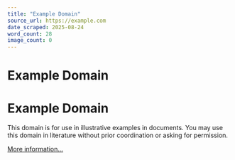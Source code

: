 ```yaml
---
title: "Example Domain"
source_url: https://example.com
date_scraped: 2025-08-24
word_count: 28
image_count: 0
---
```


# Example Domain

# Example Domain

This domain is for use in illustrative examples in documents. You may use this
domain in literature without prior coordination or asking for permission.

[More information...](https://www.iana.org/domains/example)
